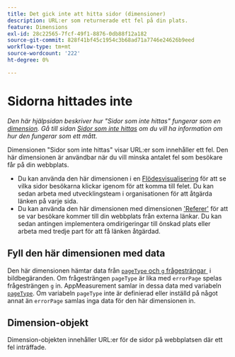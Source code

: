 ```yaml
---
title: Det gick inte att hitta sidor (dimensioner)
description: URL:er som returnerade ett fel på din plats.
feature: Dimensions
exl-id: 28c22565-7fcf-49f1-8876-0db88f12a182
source-git-commit: 828f41bf45c1954c3b68ad71a7746e24626b9eed
workflow-type: tm+mt
source-wordcount: '222'
ht-degree: 0%

---
```


# Sidorna hittades inte

*Den här hjälpsidan beskriver hur &quot;Sidor som inte hittas&quot; fungerar som en [dimension](overview.md). Gå till sidan [Sidor som inte hittas](../metrics/pages-not-found.md) om du vill ha information om hur den fungerar som ett mått.*

Dimensionen &quot;Sidor som inte hittas&quot; visar URL:er som innehåller ett fel. Den här dimensionen är användbar när du vill minska antalet fel som besökare får på din webbplats.

* Du kan använda den här dimensionen i en [Flödesvisualisering](/help/analyze/analysis-workspace/visualizations/c-flow/flow.md) för att se vilka sidor besökarna klickar igenom för att komma till felet. Du kan sedan arbeta med utvecklingsteam i organisationen för att åtgärda länken på varje sida.
* Du kan använda den här dimensionen med dimensionen [&#39;Referer&#39;](referrer.md) för att se var besökare kommer till din webbplats från externa länkar. Du kan sedan antingen implementera omdirigeringar till önskad plats eller arbeta med tredje part för att få länken åtgärdad.

## Fyll den här dimensionen med data

Den här dimensionen hämtar data från [`pageType` och `g` frågesträngar &#x200B;](/help/implement/validate/query-parameters.md) i bildbegäranden. Om frågesträngen `pageType` är lika med `errorPage` spelas frågesträngen `g` in. AppMeasurement samlar in dessa data med variabeln [`pageType`](/help/implement/vars/page-vars/pagetype.md). Om variabeln `pageType` inte är definierad eller inställd på något annat än `errorPage` samlas inga data för den här dimensionen in.

## Dimension-objekt

Dimension-objekten innehåller URL:er för de sidor på webbplatsen där ett fel inträffade.
